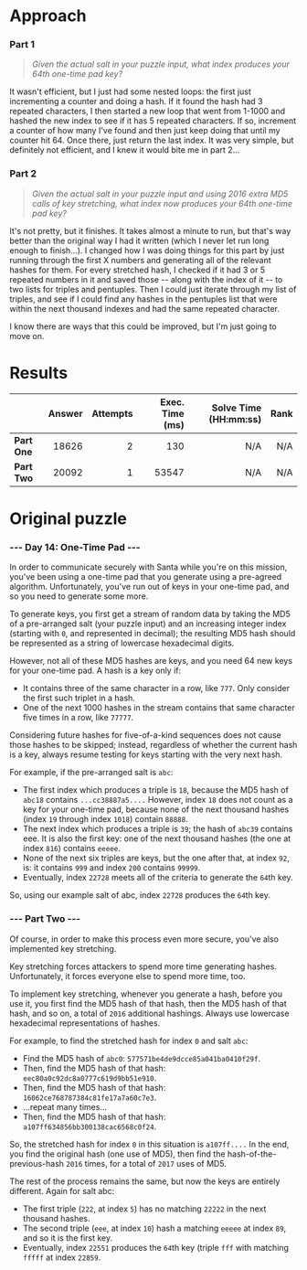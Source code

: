 # Approach
### Part 1
> _Given the actual salt in your puzzle input, what index produces your 64th one-time pad key?_

It wasn't efficient, but I just had some nested loops: the first just incrementing a counter and doing a hash. If it found
the hash had 3 repeated characters, I then started a new loop that went from 1-1000 and hashed the new index to see if it has
5 repeated characters. If so, increment a counter of how many I've found and then just keep doing that until my counter hit 64.
Once there, just return the last index. It was very simple, but definitely not efficient, and I knew it would bite me in
part 2...

### Part 2
> _Given the actual salt in your puzzle input and using 2016 extra MD5 calls of key stretching, what index now produces your 64th one-time pad key?_

It's not pretty, but it finishes. It takes almost a minute to run, but that's way better than the original way I had it written
(which I never let run long enough to finish...). I changed how I was doing things for this part by just running through
the first X numbers and generating all of the relevant hashes for them. For every stretched hash, I checked if it had 3 or 5 repeated
numbers in it and saved those -- along with the index of it -- to two lists for triples and pentuples. Then I could just
iterate through my list of triples, and see if I could find any hashes in the pentuples list that were within the next
thousand indexes and had the same repeated character.

I know there are ways that this could be improved, but I'm just going to move on.

# Results

|              | Answer | Attempts | Exec. Time (ms) | Solve Time (HH:mm:ss) | Rank |
|--------------|-------:|---------:|----------------:|----------------------:|-----:|
| **Part One** |  18626 |        2 |             130 |                   N/A |  N/A |
| **Part Two** |  20092 |        1 |           53547 |                   N/A |  N/A |

# Original puzzle
### --- Day 14: One-Time Pad ---
In order to communicate securely with Santa while you're on this mission, you've been using a one-time pad that you generate using a pre-agreed algorithm.
Unfortunately, you've run out of keys in your one-time pad, and so you need to generate some more.

To generate keys, you first get a stream of random data by taking the MD5 of a pre-arranged salt (your puzzle input) and an increasing integer index
(starting with `0`, and represented in decimal); the resulting MD5 hash should be represented as a string of lowercase hexadecimal digits.

However, not all of these MD5 hashes are keys, and you need 64 new keys for your one-time pad. A hash is a key only if:

* It contains three of the same character in a row, like `777`. Only consider the first such triplet in a hash.
* One of the next 1000 hashes in the stream contains that same character five times in a row, like `77777`.

Considering future hashes for five-of-a-kind sequences does not cause those hashes to be skipped; instead, regardless of whether the current hash is a key,
always resume testing for keys starting with the very next hash.

For example, if the pre-arranged salt is `abc`:

* The first index which produces a triple is `18`, because the MD5 hash of `abc18` contains `...cc38887a5....` However, index `18` does not count as a key for your one-time pad, because none of the next thousand hashes (index `19` through index `1018`) contain `88888`.
* The next index which produces a triple is `39`; the hash of `abc39` contains eee. It is also the first key: one of the next thousand hashes (the one at index `816`) contains `eeeee`.
* None of the next six triples are keys, but the one after that, at index `92`, is: it contains `999` and index `200` contains `99999`.
* Eventually, index `22728` meets all of the criteria to generate the `64`th key.

So, using our example salt of abc, index `22728` produces the `64`th key.

### --- Part Two ---

Of course, in order to make this process even more secure, you've also implemented key stretching.

Key stretching forces attackers to spend more time generating hashes. Unfortunately, it forces everyone else to spend more time, too.

To implement key stretching, whenever you generate a hash, before you use it, you first find the MD5 hash of that hash, then the
MD5 hash of that hash, and so on, a total of `2016` additional hashings. Always use lowercase hexadecimal representations of hashes.

For example, to find the stretched hash for index `0` and salt `abc`:

* Find the MD5 hash of `abc0`: `577571be4de9dcce85a041ba0410f29f`.
* Then, find the MD5 hash of that hash: `eec80a0c92dc8a0777c619d9bb51e910`.
* Then, find the MD5 hash of that hash: `16062ce768787384c81fe17a7a60c7e3`.
* ...repeat many times...
* Then, find the MD5 hash of that hash: `a107ff634856bb300138cac6568c0f24`.

So, the stretched hash for index `0` in this situation is `a107ff....` In the end, you find the original hash (one use of MD5), then find the hash-of-the-previous-hash `2016` times, for a total of `2017` uses of MD5.

The rest of the process remains the same, but now the keys are entirely different. Again for salt abc:

* The first triple (`222`, at index `5`) has no matching `22222` in the next thousand hashes.
* The second triple (`eee`, at index `10`) hash a matching `eeeee` at index `89`, and so it is the first key.
* Eventually, index `22551` produces the `64`th key (triple `fff` with matching `fffff` at index `22859`.
